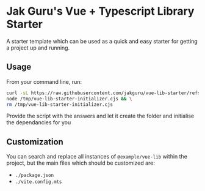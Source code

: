 # Jak Guru's Vue + Typescript Library Starter

A starter template which can be used as a quick and easy starter for getting a project up and running.

## Usage

From your command line, run:

```bash
curl -sL https://raw.githubusercontent.com/jakguru/vue-lib-starter/refs/heads/main/bin/init.cjs -o /tmp/vue-lib-starter-initializer.cjs && \
node /tmp/vue-lib-starter-initializer.cjs && \
rm /tmp/vue-lib-starter-initializer.cjs
```

Provide the script with the answers and let it create the folder and initialise the dependancies for you

## Customization

You can search and replace all instances of `@example/vue-lib` within the project, but the main files which should be customized are:

* `./package.json`
* `./vite.config.mts`
